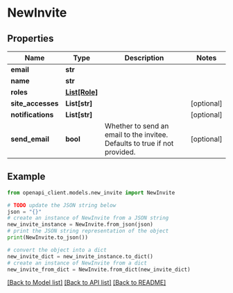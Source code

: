 # NewInvite


## Properties

Name | Type | Description | Notes
------------ | ------------- | ------------- | -------------
**email** | **str** |  | 
**name** | **str** |  | 
**roles** | [**List[Role]**](Role.md) |  | 
**site_accesses** | **List[str]** |  | [optional] 
**notifications** | **List[str]** |  | [optional] 
**send_email** | **bool** | Whether to send an email to the invitee. Defaults to true if not provided. | [optional] 

## Example

```python
from openapi_client.models.new_invite import NewInvite

# TODO update the JSON string below
json = "{}"
# create an instance of NewInvite from a JSON string
new_invite_instance = NewInvite.from_json(json)
# print the JSON string representation of the object
print(NewInvite.to_json())

# convert the object into a dict
new_invite_dict = new_invite_instance.to_dict()
# create an instance of NewInvite from a dict
new_invite_from_dict = NewInvite.from_dict(new_invite_dict)
```
[[Back to Model list]](../README.md#documentation-for-models) [[Back to API list]](../README.md#documentation-for-api-endpoints) [[Back to README]](../README.md)


